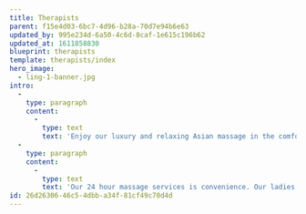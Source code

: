 ```yaml
---
title: Therapists
parent: f15e4d03-6bc7-4d96-b28a-70d7e94b6e63
updated_by: 995e234d-6a50-4c6d-8caf-1e615c196b62
updated_at: 1611858830
blueprint: therapists
template: therapists/index
hero_image:
  - ling-1-banner.jpg
intro:
  -
    type: paragraph
    content:
      -
        type: text
        text: 'Enjoy our luxury and relaxing Asian massage in the comfort of your home, hotel room or business premises as little as 30 mins after confirming your booking request.'
  -
    type: paragraph
    content:
      -
        type: text
        text: 'Our 24 hour massage services is convenience. Our ladies will provide you with a treat to meet all of your expectations and keep you coming back for more!'
id: 26d26306-46c5-4dbb-a34f-81cf49c70d4d
---
```

